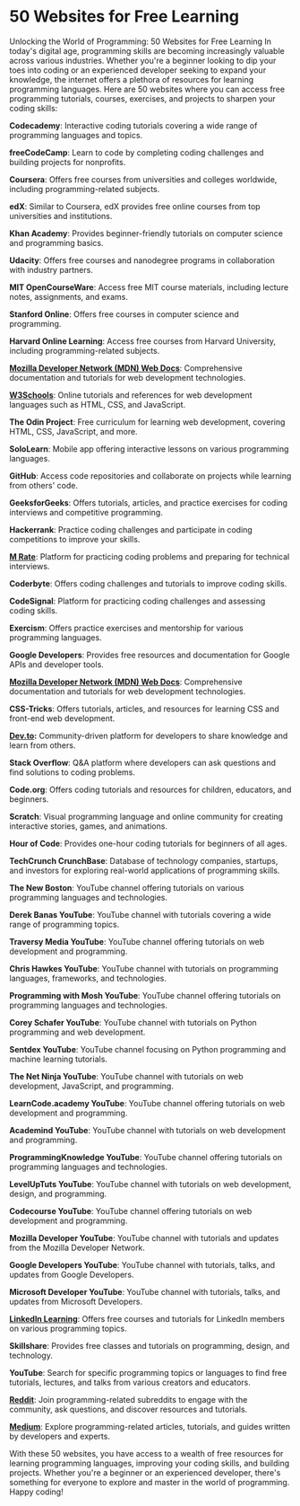 # 50 Websites for Free Learning
 Unlocking the World of Programming: 50 Websites for Free Learning
In today's digital age, programming skills are becoming increasingly valuable across various industries. Whether you're a beginner looking to dip your toes into coding or an experienced developer seeking to expand your knowledge, the internet offers a plethora of resources for learning programming languages. Here are 50 websites where you can access free programming tutorials, courses, exercises, and projects to sharpen your coding skills:

**Codecademy**: Interactive coding tutorials covering a wide range of programming languages and topics.

**freeCodeCamp**: Learn to code by completing coding challenges and building projects for nonprofits.

**Coursera**: Offers free courses from universities and colleges worldwide, including programming-related subjects.

**edX**: Similar to Coursera, edX provides free online courses from top universities and institutions.

**Khan Academy**: Provides beginner-friendly tutorials on computer science and programming basics.

**Udacity**: Offers free courses and nanodegree programs in collaboration with industry partners.

**MIT OpenCourseWare**: Access free MIT course materials, including lecture notes, assignments, and exams.

**Stanford Online**: Offers free courses in computer science and programming.

**Harvard Online Learning**: Access free courses from Harvard University, including programming-related subjects.

**[Mozilla Developer Network (MDN) Web Docs](https://community.mozilla.org/en/events/boost-your-digital-presence-unleashing-strategies-to-enhance-reach-and-drive-website-traffic/)**: Comprehensive documentation and tutorials for web development technologies.

**[W3Schools](https://levelupknowledge.w3spaces.com/track-referral-traffic-in-G4.html)**: Online tutorials and references for web development languages such as HTML, CSS, and JavaScript.

**The Odin Project**: Free curriculum for learning web development, covering HTML, CSS, JavaScript, and more.

**SoloLearn**: Mobile app offering interactive lessons on various programming languages.

**GitHub**: Access code repositories and collaborate on projects while learning from others' code.

**GeeksforGeeks**: Offers tutorials, articles, and practice exercises for coding interviews and competitive programming.

**Hackerrank**: Practice coding challenges and participate in coding competitions to improve your skills.

**[M Rate](http://mrate.net/)**: Platform for practicing coding problems and preparing for technical interviews.

**Coderbyte**: Offers coding challenges and tutorials to improve coding skills.

**CodeSignal**: Platform for practicing coding challenges and assessing coding skills.

**Exercism**: Offers practice exercises and mentorship for various programming languages.

**Google Developers**: Provides free resources and documentation for Google APIs and developer tools.

**[Mozilla Developer Network (MDN) Web Docs](https://community.mozilla.org/en/events/decoding-the-dynamics-understanding-referral-traffic-in-digital-analytics/)**: Comprehensive documentation and tutorials for web development technologies.

**CSS-Tricks**: Offers tutorials, articles, and resources for learning CSS and front-end web development.

**[Dev.to](https://dev.to/ltcbuzy/why-progrmming-wont-die-by-ai-in-2024-5hjh):** Community-driven platform for developers to share knowledge and learn from others.

**Stack Overflow**: Q&A platform where developers can ask questions and find solutions to coding problems.

**Code.org**: Offers coding tutorials and resources for children, educators, and beginners.

**Scratch**: Visual programming language and online community for creating interactive stories, games, and animations.

**Hour of Code**: Provides one-hour coding tutorials for beginners of all ages.

**TechCrunch CrunchBase**: Database of technology companies, startups, and investors for exploring real-world applications of programming skills.

**The New Boston**: YouTube channel offering tutorials on various programming languages and technologies.

**Derek Banas YouTube**: YouTube channel with tutorials covering a wide range of programming topics.

**Traversy Media YouTube**: YouTube channel offering tutorials on web development and programming.

**Chris Hawkes YouTube**: YouTube channel with tutorials on programming languages, frameworks, and technologies.

**Programming with Mosh YouTube**: YouTube channel offering tutorials on programming languages and technologies.

**Corey Schafer YouTube**: YouTube channel with tutorials on Python programming and web development.

**Sentdex YouTube**: YouTube channel focusing on Python programming and machine learning tutorials.

**The Net Ninja YouTube**: YouTube channel with tutorials on web development, JavaScript, and programming.

**LearnCode.academy YouTube**: YouTube channel offering tutorials on web development and programming.

**Academind YouTube**: YouTube channel with tutorials on web development and programming.

**ProgrammingKnowledge YouTube**: YouTube channel offering tutorials on programming languages and technologies.

**LevelUpTuts YouTube**: YouTube channel with tutorials on web development, design, and programming.

**Codecourse YouTube**: YouTube channel offering tutorials on web development and programming.

**Mozilla Developer YouTube**: YouTube channel with tutorials and updates from the Mozilla Developer Network.

**Google Developers YouTube**: YouTube channel with tutorials, talks, and updates from Google Developers.

**Microsoft Developer YouTube**: YouTube channel with tutorials, talks, and updates from Microsoft Developers.

**[LinkedIn Learning](https://www.linkedin.com/feed/update/urn:li:activity:7160425055414353920/)**: Offers free courses and tutorials for LinkedIn members on various programming topics.

**Skillshare**: Provides free classes and tutorials on programming, design, and technology.

**YouTube**: Search for specific programming topics or languages to find free tutorials, lectures, and talks from various creators and educators.

**[Reddit](https://www.reddit.com/r/TrendTalks/comments/1asnp3l/28_proven_strategies_to_boost_traffic_to_your/)**: Join programming-related subreddits to engage with the community, ask questions, and discover resources and tutorials.

**[Medium](https://medium.com/@targetedwebtraffic/targeted-website-visitors-what-it-is-and-how-to-increase-it-targeted-visitors-b00c3a7407fe)**: Explore programming-related articles, tutorials, and guides written by developers and experts.

With these 50 websites, you have access to a wealth of free resources for learning programming languages, improving your coding skills, and building projects. Whether you're a beginner or an experienced developer, there's something for everyone to explore and master in the world of programming. Happy coding!





